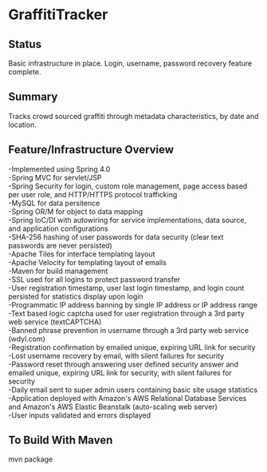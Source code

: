 GraffitiTracker
===============

Status
------
Basic infrastructure in place.  Login, username, password recovery feature complete.

Summary
-------
Tracks crowd sourced graffiti through metadata characteristics, by date and location.

Feature/Infrastructure Overview
----------------
-Implemented using Spring 4.0  
-Spring MVC for servlet/JSP  
-Spring Security for login, custom role management, page access based per user role, and HTTP/HTTPS protocol trafficking  
-MySQL for data persitence  
-Spring OR/M for object to data mapping  
-Spring IoC/DI with autowiring for service implementations, data source, and application configurations  
-SHA-256 hashing of user passwords for data security (clear text passwords are never persisted)   
-Apache Tiles for interface templating layout  
-Apache Velocity for templating layout of emails  
-Maven for build management  
-SSL used for all logins to protect password transfer  
-User registration timestamp, user last login timestamp, and login count persisted for statistics display upon login  
-Programmatic IP address banning by single IP address or IP address range  
-Text based logic captcha used for user registration through a 3rd party web service (textCAPTCHA)  
-Banned phrase prevention in username through a 3rd party web service (wdyl.com)  
-Registration confirmation by emailed unique, expiring URL link for security  
-Lost username recovery by email, with silent failures for security  
-Password reset through answering user defined security answer and emailed unique, expiring URL link for security, with silent failures for security  
-Daily email sent to super admin users containing basic site usage statistics  
-Application deployed with Amazon's AWS Relational Database Services and Amazon's AWS Elastic Beanstalk (auto-scaling web server)  
-User inputs validated and errors displayed  

To Build With Maven
-------------------
mvn package
